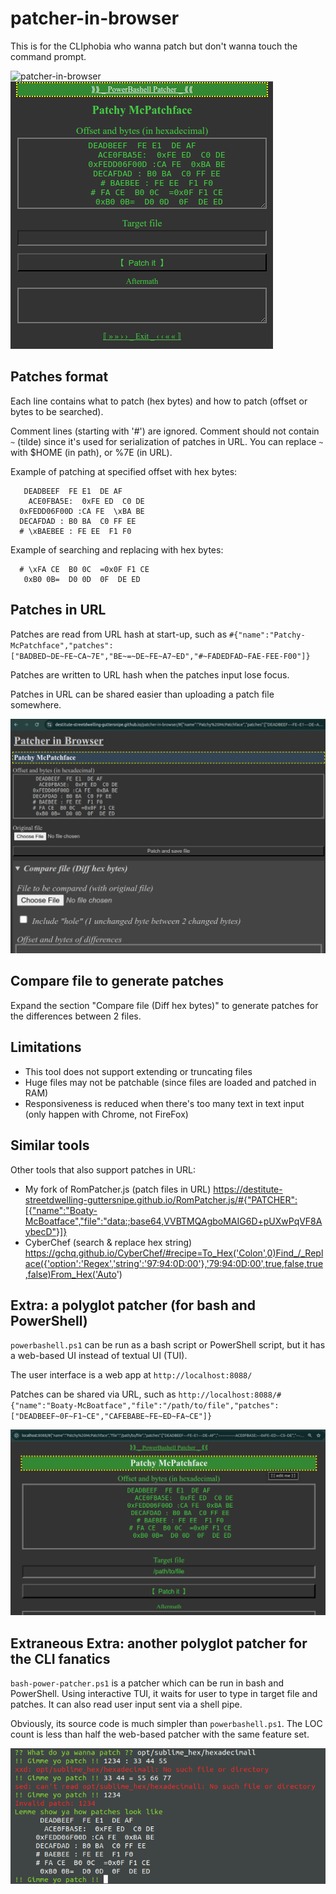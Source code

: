 # patcher-in-browser
This is for the CLIphobia who wanna patch but don't wanna touch the command prompt.

![patcher-in-browser](https://github.com/Destitute-Streetdwelling-Guttersnipe/patcher-in-browser/assets/90743025/1c228cef-90b1-4315-bff5-6fa026cfb7df)
![powerbashell](./doc/powerbashell--small.png)

## Patches format

Each line contains what to patch (hex bytes) and how to patch (offset or bytes to be searched).

Comment lines (starting with '#') are ignored. Comment should not contain `~` (tilde) since it's used for serialization of patches in URL. You can replace `~` with $HOME (in path), or %7E (in URL). 

Example of patching at specified offset with hex bytes:

       DEADBEEF  FE E1  DE AF
        ACE0FBA5E:  0xFE ED  C0 DE
      0xFEDD06F00D :CA FE  \xBA BE
      DECAFDAD : B0 BA  C0 FF EE
      # \xBAEBEE : FE EE  F1 F0

Example of searching and replacing with hex bytes:

      # \xFA CE  B0 0C  =0x0F F1 CE
       0xB0 0B=  D0 0D  0F  DE ED

## Patches in URL

Patches are read from URL hash at start-up, such as `#{"name":"Patchy-McPatchface","patches":["BADBED~DE~FE~CA~7E","BE~=~DE~FE~A7~ED","#~FADEDFAD~FAE-FEE-F00"]}`

Patches are written to URL hash when the patches input lose focus.

Patches in URL can be shared easier than uploading a patch file somewhere.

![patcher-in-browser](./doc/patcher-in-browser.png)

## Compare file to generate patches

Expand the section "Compare file (Diff hex bytes)" to generate patches for the differences between 2 files.

## Limitations

* This tool does not support extending or truncating files
* Huge files may not be patchable (since files are loaded and patched in RAM)
* Responsiveness is reduced when there's too many text in text input (only happen with Chrome, not FireFox)

## Similar tools

Other tools that also support patches in URL:

* My fork of RomPatcher.js (patch files in URL) https://destitute-streetdwelling-guttersnipe.github.io/RomPatcher.js/#{"PATCHER":[{"name":"Boaty-McBoatface","file":"data:;base64,VVBTMQAgboMAIG6D+pUXwPqVF8AybecD"}]}
* CyberChef (search & replace hex string) https://gchq.github.io/CyberChef/#recipe=To_Hex('Colon',0)Find_/_Replace({'option':'Regex','string':'97:94:0D:00'},'79:94:0D:00',true,false,true,false)From_Hex('Auto')

## Extra: a polyglot patcher (for bash and PowerShell)

`powerbashell.ps1` can be run as a bash script or PowerShell script, but it has a web-based UI instead of textual UI (TUI).

The user interface is a web app at `http://localhost:8088/`

Patches can be shared via URL, such as `http://localhost:8088/#{"name":"Boaty-McBoatface","file":"/path/to/file","patches":["DEADBEEF~0F~F1~CE","CAFEBABE~FE~ED~FA~CE"]}`

![powerbashell](./doc/powerbashell.png)

## Extraneous Extra: another polyglot patcher for the CLI fanatics

`bash-power-patcher.ps1` is a patcher which can be run in bash and PowerShell.
Using interactive TUI, it waits for user to type in target file and patches.
It can also read user input sent via a shell pipe.

Obviously, its source code is much simpler than `powerbashell.ps1`. The LOC count is less than half the web-based patcher with the same feature set.

![bash-power-patcher](./doc/bash-power-patcher.png)
